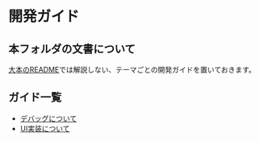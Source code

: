 # 開発ガイド

## 本フォルダの文書について

[大本のREADME](../README.md)では解説しない、テーマごとの開発ガイドを置いておきます。

## ガイド一覧

- [デバッグについて](./debug.md)
- [UI実装について](./ui.md)
